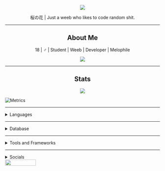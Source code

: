 <p align="center">
    <img src="https://66.media.tumblr.com/2c502768b65142a25031a74cba7cf00a/tumblr_pc3gmxUtGJ1xrsyx1o1_1280.png"/>
</p>
<p align="center">
    桜の花 | Just a weeb who likes to code random shit.
</p>

***

<h2 align="center">About Me</h2>
<div align="center">
    <p>18 | ♂️ | Student | Weeb | Developer | Melophile</p>
    <img src="https://gitify-asheeshh.vercel.app/api?theme=dark">
</div>

***

<h2 align="center">Stats</h2>
<div align="center">
    <img src="https://github-readme-streak-stats.herokuapp.com?user=asheeeshh&theme=radical&hide_border=true&date_format=M%20j%5B%2C%20Y%5D">
</div>

![Metrics](https://metrics.lecoq.io/asheeeshh?template=classic&base.header=0&base.activity=0&base.community=0&base.repositories=0&isocalendar=1&languages=1&lines=1&achievements=1&notable=1&stars=1&repositories=1&repositories=100&repositories.batch=100&repositories.forks=false&repositories.affiliations=owner&isocalendar.duration=full-year&languages.limit=8&languages.sections=most-used&languages.colors=github&languages.threshold=0%25&languages.indepth=false&languages.analysis.timeout=15&languages.categories=markup%2C%20programming&languages.recent.categories=markup%2C%20programming&languages.recent.load=300&languages.recent.days=14&stars.limit=4&achievements.threshold=C&achievements.secrets=true&achievements.display=compact&achievements.limit=0&achievements.ignored=explorer&notable.from=organization&notable.repositories=false&repositories.featured=asheeeshh%2Fweeby.py%2C%20asheeeshh%2Fkanna-chan&config.timezone=Asia%2FCalcutta&config.display=large)

***

<details>
<summary>Languages</summary>
<div align="center">
    <img src="https://img.shields.io/badge/Python-3776AB?style=for-the-badge&logo=python&logoColor=white">
    <img src="https://img.shields.io/badge/HTML5-E34F26?style=for-the-badge&logo=html5&logoColor=white">
    <img src="https://img.shields.io/badge/CSS3-1572B6?style=for-the-badge&logo=css3&logoColor=white">
    <img src="https://img.shields.io/badge/JavaScript-323330?style=for-the-badge&logo=javascript&logoColor=F7DF1E">
</div>
</details>

***

<details>
<summary>Database</summary>
<div align="center">
    <img src="https://img.shields.io/badge/firebase-ffca28?style=for-the-badge&logo=firebase&logoColor=black">
    <img src="https://img.shields.io/badge/MySQL-00000F?style=for-the-badge&logo=mysql&logoColor=white">
</div>
</details>

***

<details>
<summary>Tools and Frameworks</summary>
<div align="center">
    <img src="https://img.shields.io/badge/Node.js-339933?style=for-the-badge&logo=nodedotjs&logoColor=white">
    <img src="https://img.shields.io/badge/npm-CB3837?style=for-the-badge&logo=npm&logoColor=white">
    <img src="https://img.shields.io/badge/Jupyter-F37626.svg?&style=for-the-badge&logo=Jupyter&logoColor=white">
    <img src="https://img.shields.io/badge/netlify-%23000000.svg?style=for-the-badge&logo=netlify&logoColor=#00C7B7">
    <img src="https://img.shields.io/badge/Markdown-000000?style=for-the-badge&logo=markdown&logoColor=white">
    <img src="https://img.shields.io/badge/Git-F05032?style=for-the-badge&logo=git&logoColor=white">
    <img src="https://img.shields.io/badge/GitBook-7B36ED?style=for-the-badge&logo=gitbook&logoColor=white">
    <img src="https://img.shields.io/badge/Heroku-430098?style=for-the-badge&logo=heroku&logoColor=white">
    <img src="https://img.shields.io/badge/replit-667881?style=for-the-badge&logo=replit&logoColor=white">
    <img src="https://img.shields.io/badge/Brave-FF1B2D?style=for-the-badge&logo=Brave&logoColor=white">
    <img src="https://img.shields.io/badge/Visual_Studio_Code-0078D4?style=for-the-badge&logo=visual%20studio%20code&logoColor=white">
    <img src="https://img.shields.io/badge/PyCharm-000000.svg?&style=for-the-badge&logo=PyCharm&logoColor=white">
    <img src="https://img.shields.io/badge/Spyder-838485?style=for-the-badge&logo=spyder%20ide&logoColor=maroon">
    <img src="https://img.shields.io/badge/Notion-000000?style=for-the-badge&logo=notion&logoColor=white">
    <img src="https://img.shields.io/badge/Figma-F24E1E?style=for-the-badge&logo=figma&logoColor=white">
    <img src="https://img.shields.io/badge/Canva-%2300C4CC.svg?&style=for-the-badge&logo=Canva&logoColor=white">
</div>
</details>

***

<details>
<summary>Socials</summary>
<div align="center">
    <a href="https://github.com/asheeeshh"><img src="https://img.shields.io/badge/GitHub-100000?style=for-the-badge&logo=github&logoColor=white"></a>
    <a href="https://discordapp.com/users/784363251940458516"><img src="https://img.shields.io/badge/Discord-7289DA?style=for-the-badge&logo=discord&logoColor=white"></a>
</div>
</details>

<div align="left">
    <img width=100 height=20 src="https://komarev.com/ghpvc/?username=asheeeshh&style=flat-squarecolor=ffa6bf">
</div>
